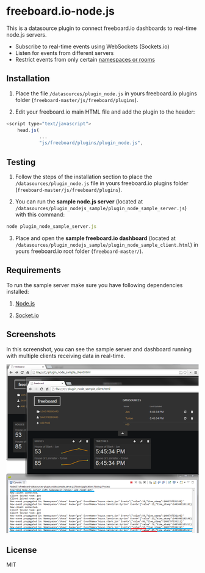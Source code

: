 freeboard.io-node.js
=========

This is a datasource plugin to connect freeboard.io dashboards to real-time node.js servers.

  - Subscribe to real-time events using WebSockets (Sockets.io)
  - Listen for events from different servers
  - Restrict events from only certain [namespaces or rooms](http://socket.io/docs/rooms-and-namespaces/)

Installation
--------------

1. Place the file ```/datasources/plugin_node.js``` in  yours freeboard.io plugins folder (```freeboard-master/js/freeboard/plugins```).

2. Edit your freeboard.io main HTML file and add the plugin to the header:

```js
<script type="text/javascript">
	head.js(
			...
			"js/freeboard/plugins/plugin_node.js",
```

Testing
--------------

1. Follow the steps of the installation section to place the ```/datasources/plugin_node.js``` file in yours freeboard.io plugins folder (```freeboard-master/js/freeboard/plugins```).

2. You can run the **sample node.js server** (located at ```/datasources/plugin_nodejs_sample/plugin_node_sample_server.js```) with this command:

```js
node plugin_node_sample_server.js
```

3. Place and open the **sample freeboard.io dashboard** (located at ```/datasources/plugin_nodejs_sample/plugin_node_sample_client.html```) in yours freeboard.io root folder (```freeboard-master/```).

Requirements
--------------

To run the sample server make sure you have following dependencies installed:

1. [Node.js](http://nodejs.org)

2. [Socket.io](http://socket.io)

Screenshots
--------------

In this screenshot, you can see the sample server and dashboard running with multiple clients receiving data in real-time.

![Image](/datasources/plugin_nodejs_sample/plugin_node_sample_example.png)

License
----

MIT

